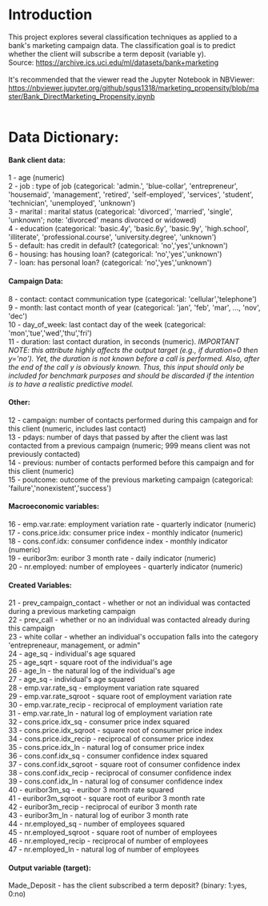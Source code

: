# Introduction
This project explores several classification techniques as applied to a bank's marketing campaign data.  The classification goal is to predict whether the client will subscribe a term deposit (variable y). 
<br> Source: https://archive.ics.uci.edu/ml/datasets/bank+marketing <br> <br>
It's recommended that the viewer read the Jupyter Notebook in NBViewer: https://nbviewer.jupyter.org/github/sgus1318/marketing_propensity/blob/master/Bank_DirectMarketing_Propensity.ipynb
<br><br>
# Data Dictionary:
#### Bank client data:
1 - age (numeric) <br>
2 - job : type of job (categorical: 'admin.', 'blue-collar', 'entrepreneur', 'housemaid', 'management', 'retired', 'self-employed', 'services', 'student', 'technician', 'unemployed', 'unknown') <br>
3 - marital : marital status (categorical: 'divorced', 'married', 'single', 'unknown'; note: 'divorced' means divorced or widowed) <br>
4 - education (categorical: 'basic.4y', 'basic.6y', 'basic.9y', 'high.school', 'illiterate', 'professional.course', 'university.degree', 'unknown') <br>
5 - default: has credit in default? (categorical: 'no','yes','unknown') <br>
6 - housing: has housing loan? (categorical: 'no','yes','unknown') <br>
7 - loan: has personal loan? (categorical: 'no','yes','unknown') <br>
#### Campaign Data:
8 - contact: contact communication type (categorical: 'cellular','telephone')  <br>
9 - month: last contact month of year (categorical: 'jan', 'feb', 'mar', ..., 'nov', 'dec') <br>
10 - day_of_week: last contact day of the week (categorical: 'mon','tue','wed','thu','fri') <br>
11 - duration: last contact duration, in seconds (numeric). *IMPORTANT NOTE: this attribute highly affects the output target (e.g., if duration=0 then y='no'). Yet, the duration is not known before a call is performed. Also, after the end of the call y is obviously known. Thus, this input should only be included for benchmark purposes and should be discarded if the intention is to have a realistic predictive model.*  <br>
#### Other:
12 - campaign: number of contacts performed during this campaign and for this client (numeric, includes last contact)  <br>
13 - pdays: number of days that passed by after the client was last contacted from a previous campaign (numeric; 999 means client was not previously contacted) <br>
14 - previous: number of contacts performed before this campaign and for this client (numeric)  <br>
15 - poutcome: outcome of the previous marketing campaign (categorical: 'failure','nonexistent','success')  <br>
#### Macroeconomic variables:
16 - emp.var.rate: employment variation rate - quarterly indicator (numeric)  <br>
17 - cons.price.idx: consumer price index - monthly indicator (numeric)  <br>
18 - cons.conf.idx: consumer confidence index - monthly indicator (numeric)  <br>
19 - euribor3m: euribor 3 month rate - daily indicator (numeric) <br>
20 - nr.employed: number of employees - quarterly indicator (numeric) <br>
#### Created Variables: <br>
21 - prev_campaign_contact - whether or not an individual was contacted during a previous marketing campaign <br>
22 - prev_call - whether or no an individual was contacted already during this campaign <br>
23 - white collar - whether an individual's occupation falls into the category 'entrepreneaur, management, or admin" <br>
24 - age_sq - individual's age squared <br>
25 - age_sqrt - square root of the individual's age <br>
26 - age_ln - the natural log of the individual's age <br>
27 - age_sq - individual's age squared <br>
28 - emp.var.rate_sq - employment variation rate squared <br>
29 - emp.var.rate_sqroot - square root of employment variation rate  <br>
30 - emp.var.rate_recip - reciprocal of employment variation rate  <br>
31 - emp.var.rate_ln - natural log of employment variation rate  <br>
32 - cons.price.idx_sq - consumer price index squared <br>
33 - cons.price.idx_sqroot - square root of consumer price index <br>
34 - cons.price.idx_recip - reciprocal of consumer price index <br>
35 - cons.price.idx_ln - natural log of consumer price index <br>
36 - cons.conf.idx_sq - consumer confidence index squared <br>
37 - cons.conf.idx_sqroot - square root of consumer confidence index <br>
38 - cons.conf.idx_recip - reciprocal of consumer confidence index <br>
39 - cons.conf.idx_ln - natural log of consumer confidence index <br>
40 - euribor3m_sq - euribor 3 month rate squared <br>
41 - euribor3m_sqroot - square root of euribor 3 month rate <br>
42 - euribor3m_recip - reciprocal of euribor 3 month rate <br>
43 - euribor3m_ln - natural log of euribor 3 month rate <br>
44 - nr.employed_sq - number of employees squared <br>
45 - nr.employed_sqroot - square root of number of employees <br>
46 - nr.employed_recip - reciprocal of number of employees <br>
47 - nr.employed_ln - natural log of number of employees <br>

#### Output variable (target):
Made_Deposit - has the client subscribed a term deposit? (binary: 1:yes, 0:no) <br>
